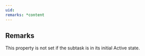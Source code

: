 ```yaml
---
uid: 
remarks: *content
---
```

## Remarks  
 This property is not set if the subtask is in its initial Active             state.
